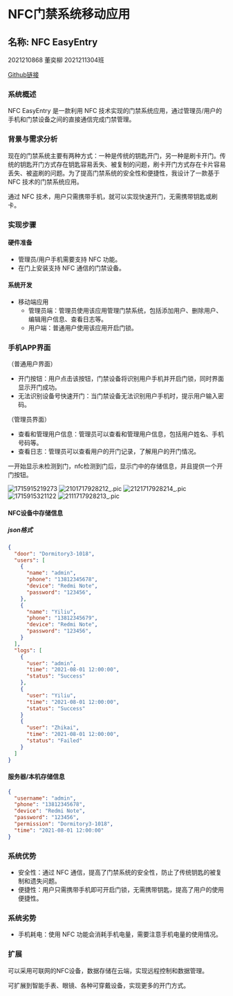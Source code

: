 # NFC门禁系统移动应用

## 名称: NFC EasyEntry

2021210868 董奕柳 2021211304班

[Github链接](https://github.com/qianlihuang/NFC-EasyEntry)

### 系统概述

NFC EasyEntry 是一款利用 NFC 技术实现的门禁系统应用，通过管理员/用户的手机和门禁设备之间的直接通信完成门禁管理。

### 背景与需求分析

现在的门禁系统主要有两种方式：一种是传统的钥匙开门，另一种是刷卡开门。传统的钥匙开门方式存在钥匙容易丢失、被复制的问题，刷卡开门方式存在卡片容易丢失、被盗刷的问题。为了提高门禁系统的安全性和便捷性，我设计了一款基于 NFC 技术的门禁系统应用。

通过 NFC 技术，用户只需携带手机，就可以实现快速开门，无需携带钥匙或刷卡。

### 实现步骤

#### 硬件准备

- 管理员/用户手机需要支持 NFC 功能。
- 在门上安装支持 NFC 通信的门禁设备。

#### 系统开发

- 移动端应用
  - 管理员端：管理员使用该应用管理门禁系统，包括添加用户、删除用户、编辑用户信息、查看日志等。
  - 用户端：普通用户使用该应用开启门锁。

### 手机APP界面

（普通用户界面）

- 开门按钮：用户点击该按钮，门禁设备将识别用户手机并开启门锁，同时界面显示开门成功。
- 无法识别设备号快速开门：当门禁设备无法识别用户手机时，提示用户输入密码。

（管理员界面）

- 查看和管理用户信息：管理员可以查看和管理用户信息，包括用户姓名、手机号码等。
- 查看日志：管理员可以查看用户的开门记录，了解用户的开门情况。

一开始显示未检测到门，nfc检测到门后，显示门中的存储信息，并且提供一个开门按钮。

![1715915219273](image/readme/1715915219273.png)
![2101717928212_.pic](image/readme/2101717928212_.pic.jpg)
![2121717928214_.pic](image/readme/2121717928214_.pic.jpg)
![1715915321122](image/readme/1715915321122.png)
![2111717928213_.pic](image/readme/2111717928213_.pic.jpg)

#### NFC设备中存储信息

##### json格式

```json
{
  "door": "Dormitory3-1018",
  "users": [
    {
      "name": "admin",
      "phone": "13812345678",
      "device": "Redmi Note",
      "password": "123456",
    },
    {
      "name": "Yiliu",
      "phone": "13812345679",
      "device": "Redmi Note",
      "password": "123456",
    }
  ],
  "logs": [
    {
      "user": "admin",
      "time": "2021-08-01 12:00:00",
      "status": "Success"
    },
    {
      "user": "Yiliu",
      "time": "2021-08-01 12:00:00",
      "status": "Success"
    }
    {
      "user": "Zhikai",
      "time": "2021-08-01 12:00:00",
      "status": "Failed"
    }  
  ]
}
```

#### 服务器/本机存储信息

```json
{
  "username": "admin",
  "phone": "13812345678",
  "device": "Redmi Note",
  "password": "123456",
  "permission": "Dormitory3-1018",
  "time": "2021-08-01 12:00:00"
}
```

### 系统优势

- 安全性：通过 NFC 通信，提高了门禁系统的安全性，防止了传统钥匙的被复制和遗失问题。
- 便捷性：用户只需携带手机即可开启门锁，无需携带钥匙，提高了用户的使用便捷性。

### 系统劣势

- 手机耗电：使用 NFC 功能会消耗手机电量，需要注意手机电量的使用情况。

### 扩展

可以采用可联网的NFC设备，数据存储在云端，实现远程控制和数据管理。

可扩展到智能手表、眼镜、各种可穿戴设备，实现更多的开门方式。
